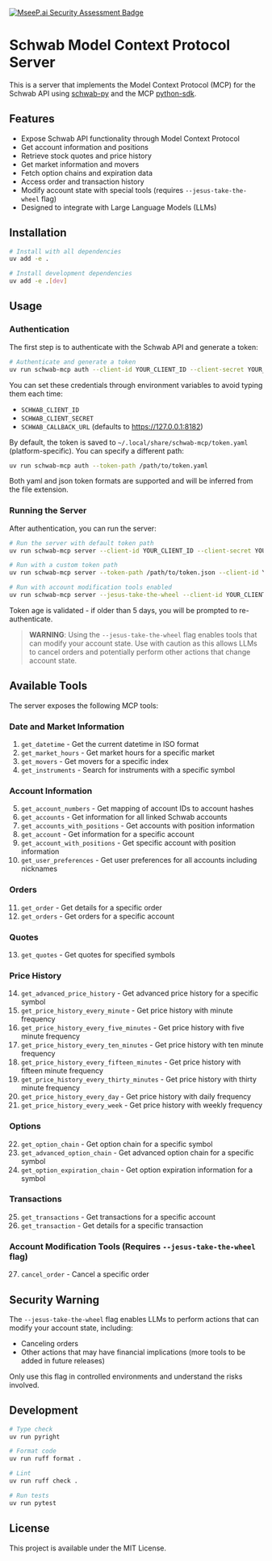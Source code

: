 [![MseeP.ai Security Assessment Badge](https://mseep.net/pr/jkoelker-schwab-mcp-badge.png)](https://mseep.ai/app/jkoelker-schwab-mcp)

# Schwab Model Context Protocol Server

This is a server that implements the Model Context Protocol (MCP) for
the Schwab API using [schwab-py](https://github.com/alexgolec/schwab-py) and
the MCP [python-sdk](https://github.com/modelcontextprotocol/python-sdk).

## Features

- Expose Schwab API functionality through Model Context Protocol
- Get account information and positions
- Retrieve stock quotes and price history
- Get market information and movers
- Fetch option chains and expiration data
- Access order and transaction history
- Modify account state with special tools (requires `--jesus-take-the-wheel` flag)
- Designed to integrate with Large Language Models (LLMs)

## Installation

```bash
# Install with all dependencies
uv add -e .

# Install development dependencies
uv add -e .[dev]
```

## Usage

### Authentication

The first step is to authenticate with the Schwab API and generate a token:

```bash
# Authenticate and generate a token
uv run schwab-mcp auth --client-id YOUR_CLIENT_ID --client-secret YOUR_CLIENT_SECRET --callback-url YOUR_CALLBACK_URL
```

You can set these credentials through environment variables to avoid typing them each time:
- `SCHWAB_CLIENT_ID`
- `SCHWAB_CLIENT_SECRET`
- `SCHWAB_CALLBACK_URL` (defaults to https://127.0.0.1:8182)

By default, the token is saved to `~/.local/share/schwab-mcp/token.yaml` (platform-specific). You can specify a different path:

```bash
uv run schwab-mcp auth --token-path /path/to/token.yaml
```

Both yaml and json token formats are supported and will be inferred from the file extension.

### Running the Server

After authentication, you can run the server:

```bash
# Run the server with default token path
uv run schwab-mcp server --client-id YOUR_CLIENT_ID --client-secret YOUR_CLIENT_SECRET --callback-url YOUR_CALLBACK_URL

# Run with a custom token path
uv run schwab-mcp server --token-path /path/to/token.json --client-id YOUR_CLIENT_ID --client-secret YOUR_CLIENT_SECRET --callback-url YOUR_CALLBACK_URL

# Run with account modification tools enabled
uv run schwab-mcp server --jesus-take-the-wheel --client-id YOUR_CLIENT_ID --client-secret YOUR_CLIENT_SECRET --callback-url YOUR_CALLBACK_URL
```

Token age is validated - if older than 5 days, you will be prompted to re-authenticate.

> **WARNING**: Using the `--jesus-take-the-wheel` flag enables tools that can modify your account state. Use with caution as this allows LLMs to cancel orders and potentially perform other actions that change account state.

## Available Tools

The server exposes the following MCP tools:

### Date and Market Information
1. `get_datetime` - Get the current datetime in ISO format
2. `get_market_hours` - Get market hours for a specific market
3. `get_movers` - Get movers for a specific index
4. `get_instruments` - Search for instruments with a specific symbol

### Account Information
5. `get_account_numbers` - Get mapping of account IDs to account hashes
6. `get_accounts` - Get information for all linked Schwab accounts
7. `get_accounts_with_positions` - Get accounts with position information
8. `get_account` - Get information for a specific account
9. `get_account_with_positions` - Get specific account with position information
10. `get_user_preferences` - Get user preferences for all accounts including nicknames

### Orders
11. `get_order` - Get details for a specific order
12. `get_orders` - Get orders for a specific account

### Quotes
13. `get_quotes` - Get quotes for specified symbols

### Price History
14. `get_advanced_price_history` - Get advanced price history for a specific symbol
15. `get_price_history_every_minute` - Get price history with minute frequency
16. `get_price_history_every_five_minutes` - Get price history with five minute frequency
17. `get_price_history_every_ten_minutes` - Get price history with ten minute frequency
18. `get_price_history_every_fifteen_minutes` - Get price history with fifteen minute frequency
19. `get_price_history_every_thirty_minutes` - Get price history with thirty minute frequency
20. `get_price_history_every_day` - Get price history with daily frequency
21. `get_price_history_every_week` - Get price history with weekly frequency

### Options
22. `get_option_chain` - Get option chain for a specific symbol
23. `get_advanced_option_chain` - Get advanced option chain for a specific symbol
24. `get_option_expiration_chain` - Get option expiration information for a symbol

### Transactions
25. `get_transactions` - Get transactions for a specific account
26. `get_transaction` - Get details for a specific transaction

### Account Modification Tools (Requires `--jesus-take-the-wheel` flag)
27. `cancel_order` - Cancel a specific order

## Security Warning

The `--jesus-take-the-wheel` flag enables LLMs to perform actions that can modify your account state, including:
- Canceling orders
- Other actions that may have financial implications (more tools to be added in future releases)

Only use this flag in controlled environments and understand the risks involved.

## Development

```bash
# Type check
uv run pyright

# Format code
uv run ruff format .

# Lint
uv run ruff check .

# Run tests
uv run pytest
```

## License

This project is available under the MIT License.

